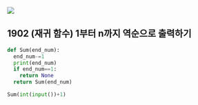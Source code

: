 ![](C:\Users\sky\AppData\Roaming\Typora\typora-user-images\image-20200429173611058.png)

## 1902  (재귀 함수) 1부터 n까지 역순으로 출력하기

```python
def Sum(end_num):
  end_num-=1
  print(end_num)
  if end_num==1:
    return None
  return Sum(end_num)

Sum(int(input())+1)

```

